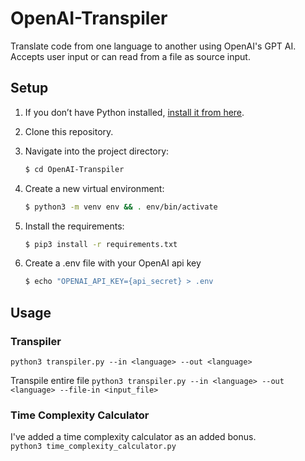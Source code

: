 # OpenAI-Transpiler
Translate code from one language to another using OpenAI's GPT AI. Accepts user input or can read from a file as source input.

## Setup

1. If you don’t have Python installed, [install it from here](https://www.python.org/downloads/).

2. Clone this repository.

3. Navigate into the project directory:

   ```bash
   $ cd OpenAI-Transpiler
   ```

4. Create a new virtual environment:

   ```bash
   $ python3 -m venv env && . env/bin/activate
   ```

5. Install the requirements:

   ```bash
   $ pip3 install -r requirements.txt
   ```

6. Create a .env file with your OpenAI api key

   ```bash
   $ echo "OPENAI_API_KEY={api_secret} > .env 
   ```


## Usage

### Transpiler
`python3 transpiler.py --in <language> --out <language>`

Transpile entire file
`python3 transpiler.py --in <language> --out <language> --file-in <input_file>`
    
### Time Complexity Calculator
I've added a time complexity calculator as an added bonus.  
`python3 time_complexity_calculator.py`
